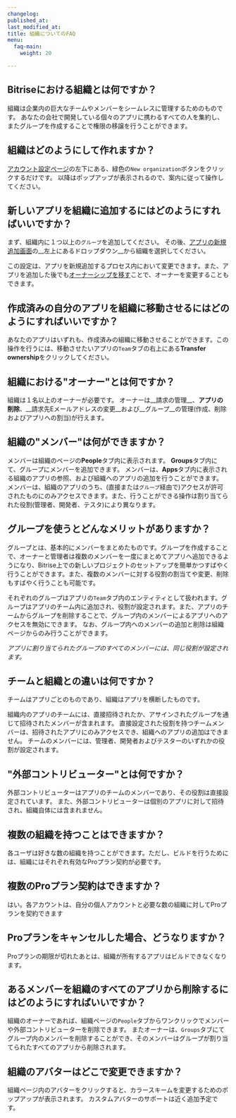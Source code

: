 ```yaml
---
changelog:
published_at:
last_modified_at:
title: 組織についてのFAQ
menu:
  faq-main:
    weight: 20

---
```

## Bitriseにおける組織とは何ですか？

組織は企業内の巨大なチームやメンバーをシームレスに管理するためのものです。
あなたの会社で開発している個々のアプリに携わるすべての人を集約し、またグループを作成することで権限の移譲を行うことができます。


## 組織はどのようにして作れますか？

[アカウント設定ページ](https://www.bitrise.io/me/profile#/overview)の左下にある、緑色の`New organization`ボタンをクリックするだけです。
以降はポップアップが表示されるので、案内に従って操作してください。


## 新しいアプリを組織に追加するにはどのようにすればいいですか？

まず、組織内に１つ以上の`グループ`を追加してください。
その後、[アプリの新規追加画面](https://www.bitrise.io/apps/add)の__左上にあるドロップダウン__から組織を選択してください。

この設定は、アプリを新規追加するプロセス内において変更できます。また、アプリを追加した後でも[オーナーシップを移す](/faq/how-to-change-the-owner-of-an-app/)ことで、オーナーを変更することもできます。


## 作成済みの自分のアプリを組織に移動させるにはどのようにすればいいですか？

あなたのアプリはいずれも、作成済みの組織に移動させることができます。この操作を行うには、移動させたいアプリの`Team`タブの右上にある**Transfer ownership**をクリックしてください。


## 組織における"オーナー"とは何ですか？

組織は１名以上のオーナーが必要です。
オーナーは__請求の管理__、__アプリの削除__、__請求先Eメールアドレスの変更__および__グループ__の管理(作成、削除およびアプリへの割当)が行えます。


## 組織の"メンバー"は何ができますか？

メンバーは組織のページの**People**タブ内に表示されます。
**Groups**タブ内にて、グループにメンバーを追加できます。
メンバーは、**Apps**タブ内に表示される組織のアプリの参照、および組織へのアプリの追加を行うことができます。
メンバーは、組織のアプリのうち、(直接または`グループ`経由で)アクセスが許可されたものにのみアクセスできます。また、行うことができる操作は割り当てられた役割(管理者、開発者、テスタ)により異なります。


## グループを使うとどんなメリットがありますか？

グループとは、基本的にメンバーをまとめたものです。グループを作成することで、オーナーと管理者は複数のメンバーを一度にまとめてアプリへ追加できるようになり、Bitrise上での新しいプロジェクトのセットアップを簡単かつすばやく行うことができます。また、複数のメンバーに対する役割の割当てや変更、削除もすばやく行うことも可能です。

それぞれのグループはアプリの`Team`タブ内のエンティティとして扱われます。グループはアプリのチーム内に追加され、役割が設定されます。また、アプリのチームからグループを削除することで、グループ内のメンバーによるアプリへのアクセスを無効にできます。
なお、グループ内へのメンバーの追加と削除は組織ページからのみ行うことができます。

_アプリに割り当てられたグループのすべてのメンバーには、同じ役割が設定されます。_


## チームと組織との違いは何ですか？

チームはアプリごとのものであり、組織はアプリを横断したものです。

組織内のアプリのチームには、直接招待されたか、アサインされたグループを通じて招待されたメンバーが含まれます。
直接設定された役割を持つチームメンバーは、招待されたアプリにのみアクセスでき、組織へのアプリの追加はできません。
チームのメンバーには、管理者、開発者およびテスターのいずれかの役割が設定されます。


## "外部コントリビューター"とは何ですか？

外部コントリビューターはアプリのチームのメンバーであり、その役割は直接設定されています。
また、外部コントリビューターは個別のアプリに対して招待され、組織自体には含まれません。


## 複数の組織を持つことはできますか？

各ユーザは好きな数の組織を持つことができます。ただし、ビルドを行うためには、組織にはそれぞれ有効なProプラン契約が必要です。


## 複数のProプラン契約はできますか？

はい。各アカウントは、自分の個人アカウントと必要な数の組織に対してProプランを契約できます


## Proプランをキャンセルした場合、どうなりますか？

Proプランの期限が切れたあとは、組織が所有するアプリはビルドできなくなります。


## あるメンバーを組織のすべてのアプリから削除するにはどのようにすればいいですか？

組織のオーナーであれば、組織ページの`People`タブからワンクリックでメンバーや外部コントリビューターを削除できます。
またオーナーは、`Groups`タブにてグループ内のメンバーを削除することができ、そのメンバーはグループが割り当てられたすべてのアプリから削除されます。


## 組織のアバターはどこで変更できますか？

組織ページ内のアバターをクリックすると、カラースキームを変更するためのポップアップが表示されます。
カスタムアバターのサポートは近く追加予定です。